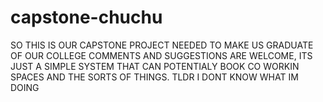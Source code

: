# capstone-chuchu
SO THIS IS OUR CAPSTONE PROJECT NEEDED TO MAKE US GRADUATE OF OUR COLLEGE COMMENTS AND SUGGESTIONS ARE WELCOME, ITS JUST A SIMPLE SYSTEM THAT CAN POTENTIALY BOOK CO WORKIN SPACES AND THE SORTS OF THINGS. TLDR I DONT KNOW WHAT IM DOING
